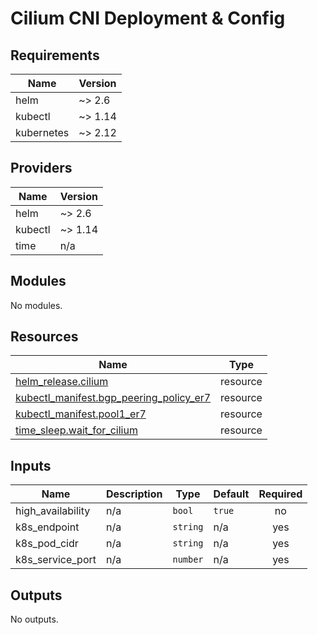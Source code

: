 <!-- BEGIN_TF_DOCS -->

# Cilium CNI Deployment & Config

## Requirements

| Name       | Version |
| ---------- | ------- |
| helm       | ~> 2.6  |
| kubectl    | ~> 1.14 |
| kubernetes | ~> 2.12 |

## Providers

| Name    | Version |
| ------- | ------- |
| helm    | ~> 2.6  |
| kubectl | ~> 1.14 |
| time    | n/a     |

## Modules

No modules.

## Resources

| Name                                                                                                                                  | Type     |
| ------------------------------------------------------------------------------------------------------------------------------------- | -------- |
| [helm_release.cilium](https://registry.terraform.io/providers/hashicorp/helm/latest/docs/resources/release)                           | resource |
| [kubectl_manifest.bgp_peering_policy_er7](https://registry.terraform.io/providers/gavinbunney/kubectl/latest/docs/resources/manifest) | resource |
| [kubectl_manifest.pool1_er7](https://registry.terraform.io/providers/gavinbunney/kubectl/latest/docs/resources/manifest)              | resource |
| [time_sleep.wait_for_cilium](https://registry.terraform.io/providers/hashicorp/time/latest/docs/resources/sleep)                      | resource |

## Inputs

| Name              | Description | Type     | Default | Required |
| ----------------- | ----------- | -------- | ------- | :------: |
| high_availability | n/a         | `bool`   | `true`  |    no    |
| k8s_endpoint      | n/a         | `string` | n/a     |   yes    |
| k8s_pod_cidr      | n/a         | `string` | n/a     |   yes    |
| k8s_service_port  | n/a         | `number` | n/a     |   yes    |

## Outputs

No outputs.

<!-- END_TF_DOCS -->
